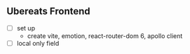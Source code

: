 ## Ubereats Frontend

- [ ] set up
  - create vite, emotion, react-router-dom 6, apollo client
- [ ] local only field
